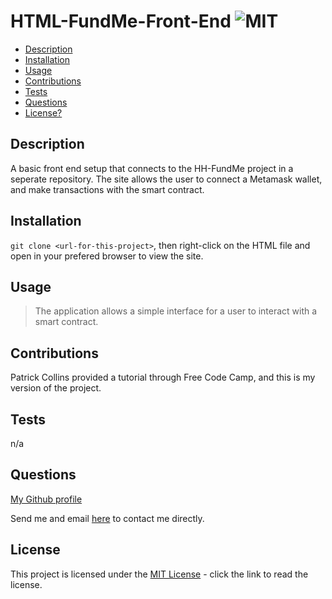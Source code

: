 # HTML-FundMe-Front-End  ![MIT](https://img.shields.io/badge/license-MIT-green)

  - [Description](#description)
  - [Installation](#installation)
  - [Usage](#usage)
  - [Contributions](#contributions)
  - [Tests](#tests)
  - [Questions](#questions)
  - [License?](#license)

  ## Description
 
  A basic front end setup that connects to the HH-FundMe project in a seperate repository. The site allows the user to connect a Metamask wallet, and make transactions with the smart contract.

  ## Installation

  ```git clone <url-for-this-project>```, then right-click on the HTML file and open in your prefered browser to view the site. 

  ## Usage

  > The application allows a simple interface for a user to interact with a smart contract. 

  ## Contributions
  
  Patrick Collins provided a tutorial through Free Code Camp, and this is my version of the project.

  ## Tests

  n/a

  ## Questions

  [My Github profile](https://github.com/guitarkeegan)

  Send me and email [here](mailto:keegananglim@gmail.com) to contact me directly.

  ## License
  This project is licensed under the [MIT License](https://choosealicense.com/licenses/mit/) - click the link to read the license.
  
 